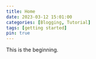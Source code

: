 ```yaml
---
title: Home
date: 2023-03-12 15:01:00
categories: [Blogging, Tutorial]
tags: [getting started]
pin: true
---
```


This is the beginning.
